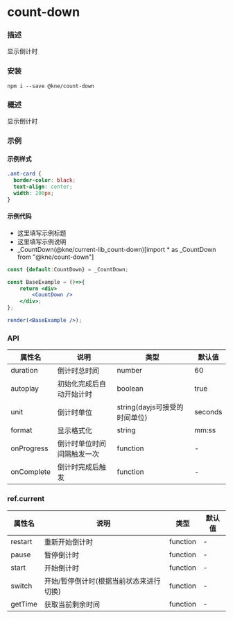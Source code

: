 
# count-down


### 描述

显示倒计时


### 安装

```shell
npm i --save @kne/count-down
```


### 概述

显示倒计时

### 示例


#### 示例样式

```scss
.ant-card {
  border-color: black;
  text-align: center;
  width: 200px;
}
```

#### 示例代码

- 这里填写示例标题
- 这里填写示例说明
- _CountDown(@kne/current-lib_count-down)[import * as _CountDown from "@kne/count-down"]

```jsx
const {default:CountDown} = _CountDown;

const BaseExample = ()=>{
    return <div>
        <CountDown />
    </div>;
};

render(<BaseExample />);

```


### API

| 属性名        | 说明            | 类型                    | 默认值     |
|------------|---------------|-----------------------|---------|
| duration   | 倒计时总时间        | number                | 60      |
| autoplay   | 初始化完成后自动开始计时  | boolean               | true    |
| unit       | 倒计时单位         | string(dayjs可接受的时间单位) | seconds |
| format     | 显示格式化         | string                | mm:ss   |
| onProgress | 倒计时单位时间间隔触发一次 | function              | -       |
| onComplete | 倒计时完成后触发      | function              | -       |

### ref.current

| 属性名     | 说明                    | 类型       | 默认值 |
|---------|-----------------------|----------|-----|
| restart | 重新开始倒计时               | function | -   |
| pause   | 暂停倒计时                 | function | -   |
| start   | 开始倒计时                 | function | -   |
| switch  | 开始/暂停倒计时(根据当前状态来进行切换) | function | -   |
| getTime | 获取当前剩余时间              | function | -   |
